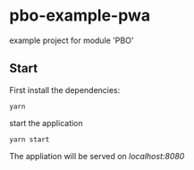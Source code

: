 # pbo-example-pwa
example project for module 'PBO'

Start
----------
First install the dependencies:

``
yarn
``

start the application

``
yarn start
``

The appliation will be served on *localhost:8080*
